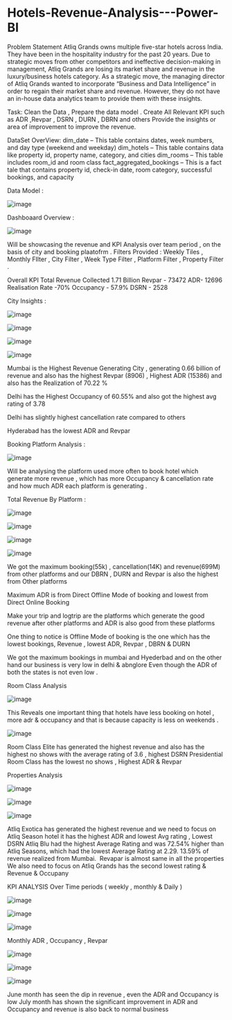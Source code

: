 # Hotels-Revenue-Analysis---Power-BI
Problem Statement
Atliq Grands owns multiple five-star hotels across India. They have been in the hospitality industry for the past 20 years. Due to strategic moves from other competitors and ineffective decision-making in management, Atliq Grands are losing its market share and revenue in the luxury/business hotels category. As a strategic move, the managing director of Atliq Grands wanted to incorporate “Business and Data Intelligence” in order to regain their market share and revenue. However, they do not have an in-house data analytics team to provide them with these insights.

Task:
Clean the Data , Prepare the data model .
Create All Relevant KPI such as ADR ,Revpar , DSRN , DURN , DBRN and others 
Provide the insights or area of improvement to improve the revenue.

DataSet OverView:
dim_date – This table contains dates, week numbers, and day type (weekend and weekday)
dim_hotels – This table contains data like property id, property name, category, and cities
dim_rooms – This table includes room_id and room class
fact_aggregated_bookings – This is a fact tale that contains property id, check-in date, room category, successful bookings, and capacity

Data Model :

![image](https://github.com/user-attachments/assets/63460ee1-88d4-433d-a5e0-86ce4d331243)

Dashboaard Overview :

![image](https://github.com/user-attachments/assets/f99799ca-1be0-45c7-b7d8-18f39d829090)

Will be showcasing the revenue and KPI Analysis over  team period , on the basis of city and booking plaatofrm .
Filters Provided : Weekly Tiles , Monthly FIlter , City Filter , Week Type Filter , Platform Filter , Property Filter .

Overall KPI 
Total Revenue Collected 1.71 Billion 
Revpar - 73472
ADR- 12696 
Realisation Rate -70% 
Occupancy - 57.9%
DSRN - 2528 

City Insights :

![image](https://github.com/user-attachments/assets/459f011c-45a0-44b0-a16b-403b8d0197a8)

![image](https://github.com/user-attachments/assets/6aa63885-fdbb-4ad0-9ab2-72221e39743c)

![image](https://github.com/user-attachments/assets/246e44a8-99d0-4d60-8f22-df77d0181983)

![image](https://github.com/user-attachments/assets/231b3476-bcde-4cab-a395-2eacc6cfa70d)


 Mumbai is the Highest Revenue Generating City , generating 0.66 billion of revenue and also  has the highest Revpar (8906) , Highest ADR (15386)  and also has the Realization of 70.22 % 

Delhi has  the Highest Occupancy of 60.55%  and also got the highest avg rating of 3.78

Delhi has slightly highest cancellation rate compared to  others 

Hyderabad has the lowest ADR and Revpar 



Booking Platform Analysis :

![image](https://github.com/user-attachments/assets/f92c8ca5-fb16-487c-9446-f1d3dd97d1a0)

Will be analysing the platform used more often to book hotel which generate more revenue , which has more Occupancy & cancellation rate and how much ADR each platform is generating .


Total Revenue By Platform :

![image](https://github.com/user-attachments/assets/651f8a77-08ca-4724-92e6-48b31bfe821e)

![image](https://github.com/user-attachments/assets/8d31db61-d076-4172-b5a6-2b744398e307)

![image](https://github.com/user-attachments/assets/6d195c88-2e47-479c-8621-aadbde80948e)

![image](https://github.com/user-attachments/assets/d6f808d6-ff26-4ab1-b54e-e8d71ba012e1)

We got the maximum booking(55k) , cancellation(14K) and revenue(699M) from other platforms and our DBRN , DURN and Revpar is also the highest from Other platforms 

Maximum ADR is from Direct Offline Mode of booking and lowest from Direct Online Booking 

Make your trip and logtrip are the platforms which generate the good revenue after other platforms and ADR is also good from these platforms  

One thing to notice is Offline Mode of booking is the one which has the lowest bookings, Revenue  , lowest ADR, Revpar , DBRN & DURN

We got the maximum bookings in mumbai and Hyederbad  and on the other hand  our business is very low in delhi & abnglore Even though the ADR of both the states is not even  low .


Room Class Analysis 


![image](https://github.com/user-attachments/assets/8b2ba4ad-c011-454f-b667-ebb0d64803dc)

This Reveals one important thing that hotels have less booking on hotel , more adr & occupancy and that is because capacity is less on weekends .

![image](https://github.com/user-attachments/assets/b6e38259-257a-4781-83a6-3b6407ccd728)


Room Class Elite has generated the highest revenue  and also has the highest no shows with the average rating of 3.6  , highest DSRN
Presidential  Room Class has the lowest no shows , Highest ADR & Revpar 


Properties Analysis 

![image](https://github.com/user-attachments/assets/d3964a6a-2240-4293-8511-6b368444a6d0)

![image](https://github.com/user-attachments/assets/017c1733-2206-4b51-a262-1e3e7f2d0fb2)

![image](https://github.com/user-attachments/assets/22d79d86-f092-4aa9-8fa3-f0878ac9b425)


Atliq Exotica has generated the highest revenue and we need to focus on Atliq Season hotel it has the highest  ADR and lowest Avg rating , Lowest DSRN 
Atliq Blu had the highest Average Rating and was 72.54% higher than Atliq Seasons, which had the lowest Average Rating at 2.29.
13.59% of revenue realized from Mumbai. 
Revapar is almost same in all the properties 
We also need to focus on Atliq Grands has the second lowest rating & Revenue & Occupany 


KPI ANALYSIS Over Time periods ( weekly , monthly & Daily ) 


![image](https://github.com/user-attachments/assets/d3829c65-ff06-4378-bd2c-3223d69ee565)

![image](https://github.com/user-attachments/assets/0a0bafa3-89f1-428c-93ef-689d7a0ae8da)

![image](https://github.com/user-attachments/assets/bc6fde85-662b-4034-ac13-478749379944)


Monthly ADR , Occupancy , Revpar 

![image](https://github.com/user-attachments/assets/747f8d49-e28f-4372-89fd-6f9ddc7552cc)

![image](https://github.com/user-attachments/assets/a3fb3e4b-c461-44c1-96f4-18f7541fa05c)


![image](https://github.com/user-attachments/assets/83be0947-e76b-4745-9abc-ada666da78f5)


June month has seen the dip in revenue , even the ADR and Occupancy is low 
July month has shown the significant improvement in ADR  and Occupancy and revenue is also back to normal business 



